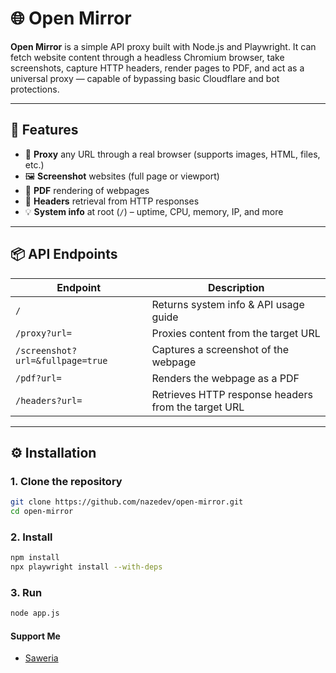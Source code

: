 # 🌐 Open Mirror

**Open Mirror** is a simple API proxy built with Node.js and Playwright. It can fetch website content through a headless Chromium browser, take screenshots, capture HTTP headers, render pages to PDF, and act as a universal proxy — capable of bypassing basic Cloudflare and bot protections.

---

## 🚀 Features

- 🔁 **Proxy** any URL through a real browser (supports images, HTML, files, etc.)
- 🖼️ **Screenshot** websites (full page or viewport)
- 📄 **PDF** rendering of webpages
- 📑 **Headers** retrieval from HTTP responses
- 💡 **System info** at root (`/`) – uptime, CPU, memory, IP, and more

---

## 📦 API Endpoints

| Endpoint | Description |
|----------|-------------|
| `/` | Returns system info & API usage guide |
| `/proxy?url=` | Proxies content from the target URL |
| `/screenshot?url=&fullpage=true` | Captures a screenshot of the webpage |
| `/pdf?url=` | Renders the webpage as a PDF |
| `/headers?url=` | Retrieves HTTP response headers from the target URL |

---

## ⚙️ Installation

### 1. Clone the repository
```bash
git clone https://github.com/nazedev/open-mirror.git
cd open-mirror
```

### 2. Install
```bash
npm install
npx playwright install --with-deps
```

### 3. Run
```bash
node app.js
```

#### Support Me
- [Saweria](https://saweria.co/naze)
